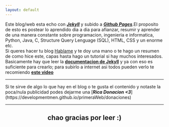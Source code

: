 ```yaml
---
layout: default
---
```

Este blog/web esta echo con [<b><em>Jekyll</em></b>](https://jekyllrb.com/) y subido a [<b><em>Github Pages</em></b>](https://pages.github.com/).El proposito de esto es postear lo aprendido dia a dia para afianzar, resumir y aprender de una manera constante sobre programacion, ingenieria e informatica, Python, Java, C, Structure Query Lenguage (SQL), HTML, CSS y un enorme etc.
<br>
Si queres hacer tu blog [Hablame](https://developmentmen.github.io/primeraWeb/contact) y te doy una mano o te hago un resumen de como hice este, capas hasta hago un tutorial si hay muchos interesados. Basicamente hay que leer la [<b>documentacion de Jekyll</b>](https://jekyllrb.com/docs/) y ya con eso es suficiente para crearlo; para subirlo a internet asi todos pueden verlo te recomiendo [<b>este video</b>](https://www.youtube.com/watch?v=fqFjuX4VZmU&list=PLLAZ4kZ9dFpOPV5C5Ay0pHaa0RJFhcmcB&index=19)
<hr>
Si te sirve de algo lo que hay en el blog o te gusta el contenido y notaste la poca/nula publicidad 
podes dejarme una [<b><em>Rica Donacion <3</em></b>](https://developmentmen.github.io/primeraWeb/donaciones)
<hr>
<h2 style="text-align: center;">chao gracias por leer :)</h2>